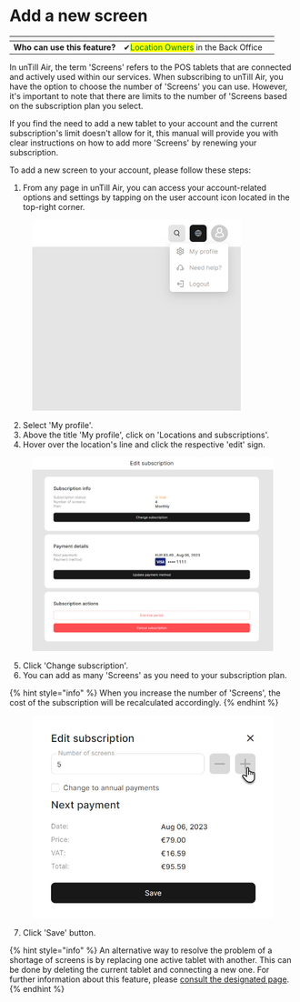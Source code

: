 # Add a new screen

<table data-card-size="large" data-view="cards"><thead><tr><th></th><th></th><th></th></tr></thead><tbody><tr><td><strong>Who can use this feature?</strong></td><td><span data-gb-custom-inline data-tag="emoji" data-code="2714">✔</span><mark style="color:green;">Location Owners</mark> in the Back Office</td><td></td></tr></tbody></table>

In unTill Air, the term 'Screens' refers to the POS tablets that are connected and actively used within our services. When subscribing to unTill Air, you have the option to choose the number of 'Screens' you can use. However, it's important to note that there are limits to the number of 'Screens based on the subscription plan you select.

If you find the need to add a new tablet to your account and the current subscription's limit doesn't allow for it, this manual will provide you with clear instructions on how to add more 'Screens' by renewing your subscription.

To add a new screen to your account, please follow these steps:

1. From any page in unTill Air, you can access your account-related options and settings by tapping on the user account icon located in the top-right corner.

<figure><img src="../../.gitbook/assets/Screenshot (14).png" alt="" width="367"><figcaption></figcaption></figure>

2. Select 'My profile'.
3. Above the title 'My profile', click on 'Locations and subscriptions'.
4. Hover over the location's line and click the respective 'edit' sign.

<figure><img src="../../.gitbook/assets/subscription.jpg" alt=""><figcaption></figcaption></figure>

5. Click 'Change subscription'.
6. You can add as many 'Screens' as you need to your subscription plan.

{% hint style="info" %}
When you increase the number of 'Screens', the cost of the subscription will be recalculated accordingly.
{% endhint %}

<figure><img src="../../.gitbook/assets/screens.jpg" alt="" width="530"><figcaption></figcaption></figure>

7. Click 'Save' button.

{% hint style="info" %}
An alternative way to resolve the problem of a shortage of screens is by replacing one active tablet with another. This can be done by deleting the current tablet and connecting a new one. For further information about this feature, please [consult the designated page](../general/equipment/delete-a-tablet.md).
{% endhint %}
